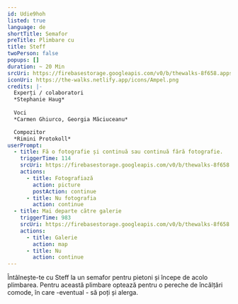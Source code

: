 ```yaml
---
id: Udie9hoh
listed: true
language: de
shortTitle: Semafor
preTitle: Plimbare cu
title: Steff
twoPerson: false
popups: []
duration: ~ 20 Min
srcUri: https://firebasestorage.googleapis.com/v0/b/thewalks-8f658.appspot.com/o/mp3%2Fv0%2Fde_Udie9hoh%2Fde_Udie9hoh.mp3?alt=media&token=75603db2-b189-4fec-935c-1a4b1bdcab9f
iconUri: https://the-walks.netlify.app/icons/Ampel.png
credits: |-
  Experți / colaboratori
  *Stephanie Haug*
  
  Voci
  *Carmen Ghiurco, Georgia Măciuceanu*

  Compozitor
  *Rimini Protokoll*
userPrompt:
  - title: Fă o fotografie și continuă sau continuă fără fotografie.
    triggerTime: 114
    srcUri: https://firebasestorage.googleapis.com/v0/b/thewalks-8f658.appspot.com/o/mp3%2Fv0%2Fde_Udie9hoh%2Fde_Udie9hoh_loop_1.mp3?alt=media&token=91db6ba4-7f54-4086-af67-935a2a27cfe9
    actions:
      - title: Fotografiază
        action: picture
        postAction: continue
      - title: Nu fotografia
        action: continue
  - title: Mai departe către galerie
    triggerTime: 983
    srcUri: https://firebasestorage.googleapis.com/v0/b/thewalks-8f658.appspot.com/o/static%2Fmedias%2Fmulti_Zeubeel8_loop.mp3?alt=media&token=88349085-3303-48b9-bdc6-fd7b09519a26
    actions:
      - title: Galerie
        action: map
      - title: Nu
        action: continue
---
```

Întâlnește-te cu Steff la un semafor pentru pietoni și începe de acolo plimbarea. Pentru această plimbare optează pentru o pereche de încălțări comode, în care -eventual - să poți și alerga.
